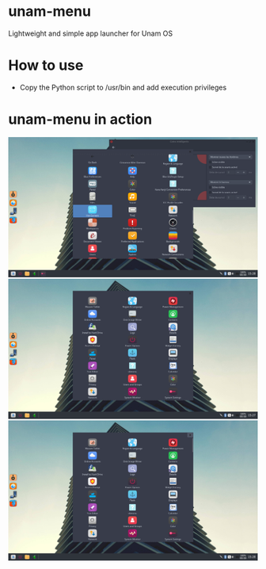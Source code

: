 # unam-menu
Lightweight and simple app launcher for Unam OS

# How to use
- Copy the Python script to /usr/bin and add execution privileges

# unam-menu in action
![um](https://github.com/Unam-OS/unam-menu/blob/master/Screenshot%202017-05-01-15_28_15.png?raw=true)
![um2](https://github.com/Unam-OS/unam-menu/blob/master/Screenshot%202017-05-01-15_28_00.png?raw=true)
![um3](https://github.com/Unam-OS/unam-menu/blob/master/Screenshot%202017-05-01-15_28_01.png?raw=true)
